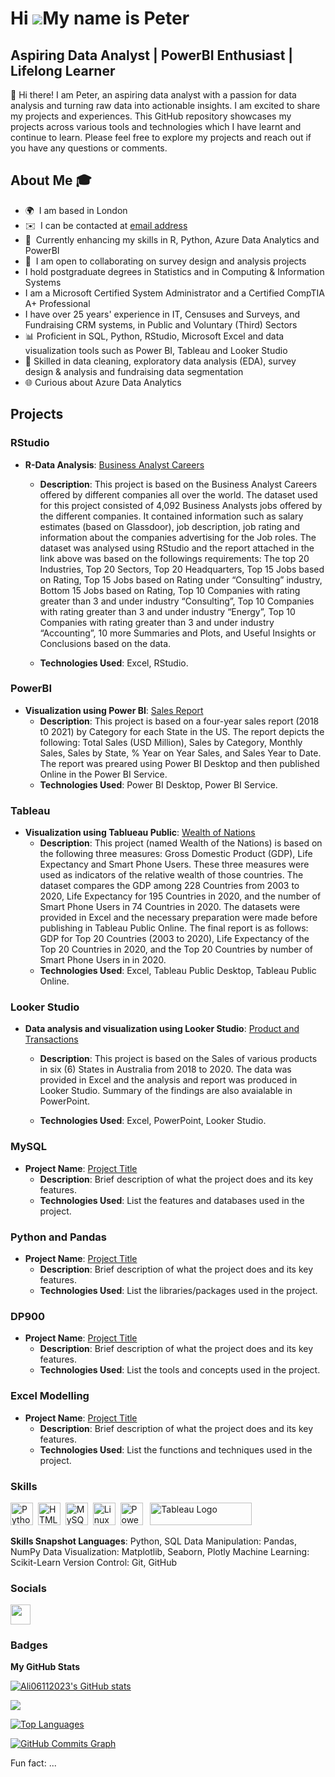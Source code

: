Hi ![](https://user-images.githubusercontent.com/18350557/176309783-0785949b-9127-417c-8b55-ab5a4333674e.gif)My name is Peter
===========================================================================================================================

Aspiring Data Analyst | PowerBI Enthusiast | Lifelong Learner
-------------------------------------------------------------


👋 Hi there! I am Peter, an aspiring data analyst with a passion for data analysis and turning raw data into actionable insights. I am excited to share my projects and experiences. This GitHub repository showcases my projects across various tools and technologies which I have learnt and continue to learn. Please feel free to explore my projects and reach out if you have any questions or comments.

## About Me 🎓 
* 🌍  I am based in London
* ✉️  I can be contacted at [email address](mailto:peter_acol@yahoo.com)
* 🧠  Currently enhancing my skiIls in R, Python, Azure Data Analytics and PowerBI
* 🤝  I am open to collaborating on survey design and analysis projects
*    I hold postgraduate degrees in Statistics and in Computing & Information Systems
* I am a Microsoft Certified System Administrator and a Certified CompTIA A+ Professional
* I have over 25 years' experience in IT, Censuses and Surveys, and Fundraising CRM systems, in Public and Voluntary (Third) Sectors
* 📊 Proficient in SQL, Python, RStudio, Microsoft Excel and data visualization tools such as Power BI, Tableau and Looker Studio
* 🧩 Skilled in data cleaning, exploratory data analysis (EDA), survey design & analysis and fundraising data segmentation
* 🌐 Curious about Azure Data Analytics 

## Projects

### RStudio
- **R-Data Analysis**: [Business Analyst Careers](https://github.com/peteracol/RStudio)
  - **Description**:
    This project is based on the Business Analyst Careers offered by different companies all over the world. The dataset used      for this project consisted of 4,092 Business Analysts jobs offered by the different companies. It contained information         such as salary estimates (based on Glassdoor), job description, job rating and information about the companies                 advertising for the Job roles. The dataset was analysed using RStudio and the report attached in the link above was based     on the followings requirements: The top 20 Industries, Top 20 Sectors, Top 20 Headquarters, Top 15 Jobs based on Rating,       Top 15 Jobs based on Rating under “Consulting” industry, Bottom 15 Jobs based on Rating, Top 10 Companies with rating          greater than 3 and under industry “Consulting”, Top 10 Companies with rating greater than 3 and under industry “Energy”,       Top 10 Companies with rating greater than 3 and under industry “Accounting”, 10 more Summaries and Plots, and Useful           Insights or Conclusions based on the data.

  - **Technologies Used**: Excel, RStudio.

### PowerBI
- **Visualization using Power BI**: [Sales Report](https://app.powerbi.com/groups/me/reports/aa60a458-61db-47ad-a25a-02272e937307/3355ce717c475273b09d?experience=power-bi)
  - **Description**: This project is based on a four-year sales report (2018 t0 2021) by Category for each State in the US. The report depicts the following: Total Sales (USD Million), Sales by Category, Monthly Sales, Sales by State, % Year on Year Sales, and Sales Year to Date. The report was preared using Power BI Desktop and then published Online in the Power BI Service.
  - **Technologies Used**: Power BI Desktop, Power BI Service.

### Tableau
- **Visualization using Tablueau Public**: [Wealth of Nations](https://public.tableau.com/app/profile/peter.acol/viz/Data_Visualization_Assignment1/DashboardWealthofNations?publish=yes)
  - **Description**: This project (named Wealth of the Nations) is based on the following three measures: Gross Domestic Product (GDP), Life Expectancy and Smart Phone Users. These three measures were used as indicators of the relative wealth of those countries. The dataset compares the GDP among 228 Countries from 2003 to 2020, Life Expectancy for 195 Countries in 2020, and the number of Smart Phone Users in 74 Countries in 2020. The datasets were provided in Excel and the necessary preparation were made before publishing in Tableau Public Online. The final report is as follows: GDP for Top 20 Countries (2003 to 2020), Life Expectancy of the Top 20 Countries in 2020, and the Top 20 Countries by number of Smart Phone Users in  in 2020.
  - **Technologies Used**: Excel, Tableau Public Desktop, Tableau Public Online.

### Looker Studio 
- **Data analysis and visualization using Looker Studio**: [Product and Transactions](https://lookerstudio.google.com/reporting/fa3fd8f8-8f5d-4926-a813-a1bb5c36d41a/page/O7a0D)
  - **Description**: This project is based on the Sales of various products in six (6) States in Australia from 2018 to 2020. The data was provided in Excel and the analysis and report was produced in Looker Studio. Summary of the findings are also avaialable in PowerPoint.
        
  - **Technologies Used**: Excel, PowerPoint, Looker Studio.
    
### MySQL
- **Project Name**: [Project Title](link-to-project)
  - **Description**: Brief description of what the project does and its key features.
  - **Technologies Used**: List the features and databases used in the project.

### Python and Pandas
- **Project Name**: [Project Title](link-to-project)
  - **Description**: Brief description of what the project does and its key features.
  - **Technologies Used**: List the libraries/packages used in the project.

### DP900
- **Project Name**: [Project Title](link-to-project)
  - **Description**: Brief description of what the project does and its key features.
  - **Technologies Used**: List the tools and concepts used in the project.

### Excel Modelling
- **Project Name**: [Project Title](link-to-project)
  - **Description**: Brief description of what the project does and its key features.
  - **Technologies Used**: List the functions and techniques used in the project.







### Skills


<p align="left">
<a href="https://www.python.org/" target="_blank" rel="noreferrer"><img src="https://raw.githubusercontent.com/danielcranney/readme-generator/main/public/icons/skills/python-colored.svg" width="36" height="36" alt="Python" /></a>&nbsp;&nbsp;<a href="https://developer.mozilla.org/en-US/docs/Glossary/HTML5" target="_blank" rel="noreferrer"><img src="https://raw.githubusercontent.com/danielcranney/readme-generator/main/public/icons/skills/html5-colored.svg" width="36" height="36" alt="HTML5" /></a>&nbsp;&nbsp;<a href="https://www.mysql.com/" target="_blank" rel="noreferrer"><img src="https://raw.githubusercontent.com/danielcranney/readme-generator/main/public/icons/skills/mysql-colored.svg" width="36" height="36" alt="MySQL" /></a>&nbsp;&nbsp;<a href="https://www.linux.org" target="_blank" rel="noreferrer"><img src="https://raw.githubusercontent.com/danielcranney/readme-generator/main/public/icons/skills/linux-colored.svg" width="36" height="36" alt="Linux" /></a>&nbsp;&nbsp;<a href="https://app.powerbi.com/" target="_blank" rel="noreferrer"><img src="https://cdn.worldvectorlogo.com/logos/power-bi.svg" width="36" height="36" alt="PowerBI" /></a>&nbsp;&nbsp;
   <a href="https://tableau.com/" target="_blank" rel="noreferrer; return false;"><img src="https://raw.githubusercontent.com/gilbarbara/logos/main/logos/tableau.svg" width="163" height="36" alt="Tableau Logo" /></a>&nbsp;&nbsp;
</p>

**Skills Snapshot Languages**: Python, SQL Data Manipulation: Pandas, NumPy Data Visualization: Matplotlib, Seaborn, Plotly Machine Learning: Scikit-Learn Version Control: Git, GitHub

### Socials

<p align="left"> <a href="https://www.github.com/Ali06112023" target="_blank" rel="noreferrer"> <picture> <source media="(prefers-color-scheme: dark)" srcset="https://raw.githubusercontent.com/danielcranney/readme-generator/main/public/icons/socials/github-dark.svg" /> <source media="(prefers-color-scheme: light)" srcset="https://raw.githubusercontent.com/danielcranney/readme-generator/main/public/icons/socials/github.svg" /> <img src="https://raw.githubusercontent.com/danielcranney/readme-generator/main/public/icons/socials/github.svg" width="32" height="32" /> </picture> </a></p>

### Badges

<b>My GitHub Stats</b>

<a href="http://www.github.com/Ali06112023"><img src="https://github-readme-stats.vercel.app/api?username=Ali06112023&show_icons=true&hide=&count_private=true&title_color=0891b2&text_color=ffffff&icon_color=0891b2&bg_color=1c1917&hide_border=true&show_icons=true" alt="Ali06112023's GitHub stats" /></a>

<a href="http://www.github.com/Ali06112023"><img src="https://github-readme-streak-stats.herokuapp.com/?user=Ali06112023&stroke=ffffff&background=1c1917&ring=0891b2&fire=0891b2&currStreakNum=ffffff&currStreakLabel=0891b2&sideNums=ffffff&sideLabels=ffffff&dates=ffffff&hide_border=true" /></a>

<a href="https://github.com/Ali06112023" align="left"><img src="https://github-readme-stats.vercel.app/api/top-langs/?username=Ali06112023&langs_count=10&title_color=0891b2&text_color=ffffff&icon_color=0891b2&bg_color=1c1917&hide_border=true&locale=en&custom_title=Top%20%Languages" alt="Top Languages" /></a>

<a href="http://www.github.com/Ali06112023"><img src="https://github-readme-activity-graph.cyclic.app/graph?username=Ali06112023&bg_color=1c1917&color=ffffff&line=0891b2&point=ffffff&area_color=1c1917&area=true&hide_border=true&custom_title=GitHub%20Commits%20Graph" alt="GitHub Commits Graph" /></a>


Fun fact: ...

